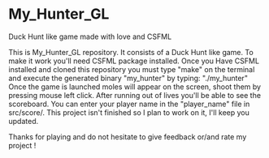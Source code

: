 # My_Hunter_GL
Duck Hunt like game made with love and CSFML

This is My_Hunter_GL repository.
It consists of a Duck Hunt like game.
To make it work you'll need CSFML package installed.
Once you Have CSFML installed and cloned this repository you must type "make" on the terminal and execute the generated binary "my_hunter" by typing: "./my_hunter"
Once the game is launched moles will appear on the screen, shoot them by pressing mouse left click.
After running out of lives you'll be able to see the scoreboard.
You can enter your player name in the "player_name" file in src/score/.
This project isn't finished so I plan to work on it, I'll keep you updated.

Thanks for playing and do not hesitate to give feedback or/and rate my project !